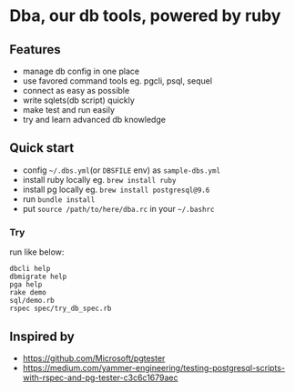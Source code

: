 # Dba, our db tools, powered by ruby

## Features

* manage db config in one place 
* use favored command tools eg. pgcli, psql, sequel
* connect as easy as possible 
* write sqlets(db script) quickly
* make test and run easily
* try and learn advanced db knowledge

## Quick start

* config `~/.dbs.yml`(or `DBSFILE` env) as `sample-dbs.yml`
* install ruby locally eg. `brew install ruby` 
* install pg locally eg. `brew install postgresql@9.6`
* run `bundle install`
* put `source /path/to/here/dba.rc` in your `~/.bashrc`

### Try

run like below:

```
dbcli help
dbmigrate help
pga help
rake demo
sql/demo.rb
rspec spec/try_db_spec.rb 
```

## Inspired by

* https://github.com/Microsoft/pgtester
* https://medium.com/yammer-engineering/testing-postgresql-scripts-with-rspec-and-pg-tester-c3c6c1679aec
